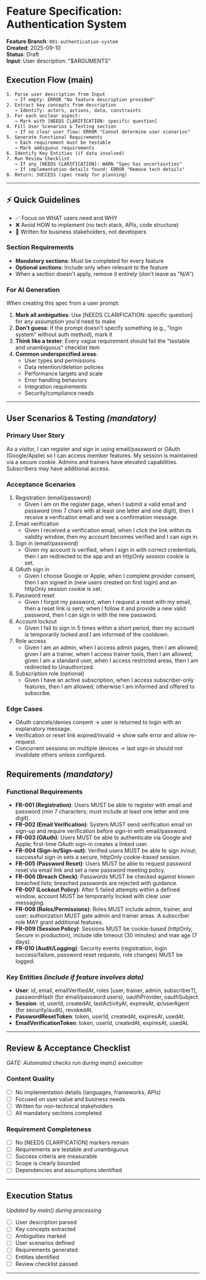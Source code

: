 # Feature Specification: Authentication System

**Feature Branch**: `001-authentication-system`  
**Created**: 2025-09-10  
**Status**: Draft  
**Input**: User description: "$ARGUMENTS"

## Execution Flow (main)
```
1. Parse user description from Input
   → If empty: ERROR "No feature description provided"
2. Extract key concepts from description
   → Identify: actors, actions, data, constraints
3. For each unclear aspect:
   → Mark with [NEEDS CLARIFICATION: specific question]
4. Fill User Scenarios & Testing section
   → If no clear user flow: ERROR "Cannot determine user scenarios"
5. Generate Functional Requirements
   → Each requirement must be testable
   → Mark ambiguous requirements
6. Identify Key Entities (if data involved)
7. Run Review Checklist
   → If any [NEEDS CLARIFICATION]: WARN "Spec has uncertainties"
   → If implementation details found: ERROR "Remove tech details"
8. Return: SUCCESS (spec ready for planning)
```

---

## ⚡ Quick Guidelines
- ✅ Focus on WHAT users need and WHY
- ❌ Avoid HOW to implement (no tech stack, APIs, code structure)
- 👥 Written for business stakeholders, not developers

### Section Requirements
- **Mandatory sections**: Must be completed for every feature
- **Optional sections**: Include only when relevant to the feature
- When a section doesn't apply, remove it entirely (don't leave as "N/A")

### For AI Generation
When creating this spec from a user prompt:
1. **Mark all ambiguities**: Use [NEEDS CLARIFICATION: specific question] for any assumption you'd need to make
2. **Don't guess**: If the prompt doesn't specify something (e.g., "login system" without auth method), mark it
3. **Think like a tester**: Every vague requirement should fail the "testable and unambiguous" checklist item
4. **Common underspecified areas**:
   - User types and permissions
   - Data retention/deletion policies  
   - Performance targets and scale
   - Error handling behaviors
   - Integration requirements
   - Security/compliance needs

---

## User Scenarios & Testing *(mandatory)*

### Primary User Story
As a visitor, I can register and sign in using email/password or OAuth (Google/Apple) so I can access member features. My session is maintained via a secure cookie. Admins and trainers have elevated capabilities. Subscribers may have additional access.

### Acceptance Scenarios
1. Registration (email/password)
   - Given I am on the register page, when I submit a valid email and password (min 7 chars with at least one letter and one digit), then I receive a verification email and see a confirmation message.
2. Email verification
   - Given I received a verification email, when I click the link within its validity window, then my account becomes verified and I can sign in.
3. Sign in (email/password)
   - Given my account is verified, when I sign in with correct credentials, then I am redirected to the app and an httpOnly session cookie is set.
4. OAuth sign in
   - Given I choose Google or Apple, when I complete provider consent, then I am signed in (new users created on first login) and an httpOnly session cookie is set.
5. Password reset
   - Given I forgot my password, when I request a reset with my email, then a reset link is sent; when I follow it and provide a new valid password, then I can sign in with the new password.
6. Account lockout
   - Given I fail to sign in 5 times within a short period, then my account is temporarily locked and I am informed of the cooldown.
7. Role access
   - Given I am an admin, when I access admin pages, then I am allowed; given I am a trainer, when I access trainer tools, then I am allowed; given I am a standard user, when I access restricted areas, then I am redirected to Unauthorized.
8. Subscription role (optional)
   - Given I have an active subscription, when I access subscriber-only features, then I am allowed; otherwise I am informed and offered to subscribe.

### Edge Cases
- OAuth cancels/denies consent → user is returned to login with an explanatory message.
- Verification or reset link expired/invalid → show safe error and allow re-request.
- Concurrent sessions on multiple devices → last sign-in should not invalidate others unless configured.

## Requirements *(mandatory)*

### Functional Requirements
- **FR-001 (Registration)**: Users MUST be able to register with email and password (min 7 characters; must include at least one letter and one digit).
- **FR-002 (Email Verification)**: System MUST send verification email on sign-up and require verification before sign-in with email/password.
- **FR-003 (OAuth)**: Users MUST be able to authenticate via Google and Apple; first-time OAuth sign-in creates a linked user.
- **FR-004 (Sign-in/Sign-out)**: Verified users MUST be able to sign in/out; successful sign-in sets a secure, httpOnly cookie-based session.
- **FR-005 (Password Reset)**: Users MUST be able to request password reset via email link and set a new password meeting policy.
- **FR-006 (Breach Check)**: Passwords MUST be checked against known breached lists; breached passwords are rejected with guidance.
- **FR-007 (Lockout Policy)**: After 5 failed attempts within a defined window, account MUST be temporarily locked with clear user messaging.
- **FR-008 (Roles/Permissions)**: Roles MUST include admin, trainer, and user; authorization MUST gate admin and trainer areas. A subscriber role MAY grant additional features.
- **FR-009 (Session Policy)**: Sessions MUST be cookie-based (httpOnly, Secure in production), include idle timeout (30 minutes) and max age (7 days).
- **FR-010 (Audit/Logging)**: Security events (registration, login success/failure, password reset requests, role changes) MUST be logged.

### Key Entities *(include if feature involves data)*
- **User**: id, email, emailVerifiedAt, roles [user, trainer, admin, subscriber?], passwordHash (for email/password users), oauthProvider, oauthSubject.
- **Session**: id, userId, createdAt, lastActivityAt, expiresAt, ip/userAgent (for security/audit), revokedAt.
- **PasswordResetToken**: token, userId, createdAt, expiresAt, usedAt.
- **EmailVerificationToken**: token, userId, createdAt, expiresAt, usedAt.

---

## Review & Acceptance Checklist
*GATE: Automated checks run during main() execution*

### Content Quality
- [ ] No implementation details (languages, frameworks, APIs)
- [ ] Focused on user value and business needs
- [ ] Written for non-technical stakeholders
- [ ] All mandatory sections completed

### Requirement Completeness
- [ ] No [NEEDS CLARIFICATION] markers remain
- [ ] Requirements are testable and unambiguous  
- [ ] Success criteria are measurable
- [ ] Scope is clearly bounded
- [ ] Dependencies and assumptions identified

---

## Execution Status
*Updated by main() during processing*

- [ ] User description parsed
- [ ] Key concepts extracted
- [ ] Ambiguities marked
- [ ] User scenarios defined
- [ ] Requirements generated
- [ ] Entities identified
- [ ] Review checklist passed

---
